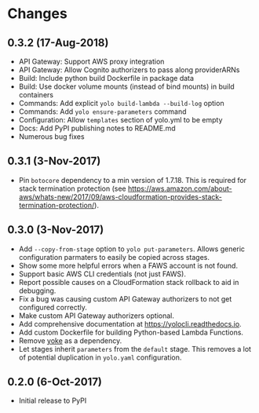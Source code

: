 # Changes

## 0.3.2 (17-Aug-2018)

- API Gateway: Support AWS proxy integration
- API Gateway: Allow Cognito authorizers to pass along providerARNs
- Build: Include python build Dockerfile in package data
- Build: Use docker volume mounts (instead of bind mounts) in build containers
- Commands: Add explicit `yolo build-lambda --build-log` option
- Commands: Add `yolo ensure-parameters` command
- Configuration: Allow `templates` section of yolo.yml to be empty
- Docs: Add PyPI publishing notes to README.md
- Numerous bug fixes

## 0.3.1 (3-Nov-2017)

- Pin `botocore` dependency to a min version of 1.7.18. This is required for
  stack termination protection
  (see https://aws.amazon.com/about-aws/whats-new/2017/09/aws-cloudformation-provides-stack-termination-protection/).

## 0.3.0 (3-Nov-2017)

- Add `--copy-from-stage` option to `yolo put-parameters`. Allows generic
  configuration parmaters to easily be copied across stages.
- Show some more helpful errors when a FAWS account is not found.
- Support basic AWS CLI credentials (not just FAWS).
- Report possible causes on a CloudFormation stack rollback to aid in
  debugging.
- Fix a bug was causing custom API Gateway authorizers to not get configured
  correctly.
- Make custom API Gateway authorizers optional.
- Add comprehensive documentation at https://yolocli.readthedocs.io.
- Add custom Dockerfile for building Python-based Lambda Functions.
- Remove [yoke](https://pypi.python.org/pypi/yoke) as a dependency.
- Let stages inherit `parameters` from the `default` stage. This removes a lot
  of potential duplication in `yolo.yaml` configuration.

## 0.2.0 (6-Oct-2017)

- Initial release to PyPI
